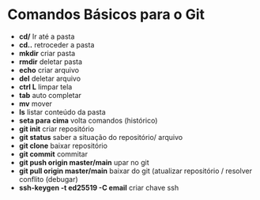 # Comandos Básicos para o Git

- **cd/**  Ir até a pasta 
- **cd..** retroceder a pasta
- **mkdir** criar pasta
- **rmdir** deletar pasta
- **echo** criar arquivo
- **del** deletar arquivo 
- **ctrl L** limpar tela
- **tab** auto completar
- **mv** mover
- **ls** listar conteúdo da pasta
- **seta para cima** volta comandos (histórico)
- **git init** criar repositório
- **git status** saber a situação do repositório/ arquivo
- **git clone** baixar repositório
- **git commit** commitar
- **git push origin master/main** upar no git
- **git pull origin master/main** baixar do git (atualizar repositório / resolver conflito (debugar)
- **ssh-keygen -t ed25519 -C email** criar chave ssh